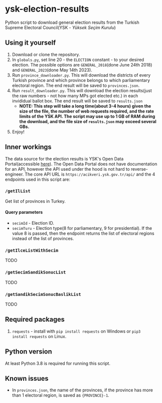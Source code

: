# ysk-election-results
Python script to download general election results from the Turkish Supreme Electoral Council(YSK - *Yüksek Seçim Kurulu*)

## Using it yourself

1. Download or clone the repository.
2. In `globals.py`, set line 20 - the `ELECTION` constant - to your desired election. The possible options are `GENERAL_2018`(done June 24th 2018) and `GENERAL_2023`(done May 14th 2023).
3. Run `province_downloader.py`. This will download the districts of every Turkish province and which province belongs to which parliamentary electoral region. The end result will be saved to `provinces.json`.
4. Run `result_downloader.py`. This will download the election results(just the raw numbers - not how many MPs got elected etc.) in each invididual ballot box. The end result will be saved to `results.json`
    * **NOTE: This step will take a long time(about 3-4 hours) given the size of the file, the number of web requests required, and the rate limits of the YSK API. The script may use up to 1 GB of RAM during the download, and the file size of `results.json` may exceed several GBs.**
5. Enjoy!

## Inner workings
The data source for the election results is YSK's Open Data Portal(accessible [here](https://acikveri.ysk.gov.tr/anasayfa)). The Open Data Portal does not have documentation for an API, however the API used under the hood is not hard to reverse-engineer. The core API URL is `https://acikveri.ysk.gov.tr/api/` and the 4 endpoints used in this script are:

### `/getIlList`
Get list of provinces in Turkey.

#### Query parameters
* `secimId` - Election ID.
* `secimTuru` - Election type(8 for parliamentary, 9 for presidential). If the value 8 is passed, then the endpoint returns the list of electoral regions instead of the list of provinces.

### `/getIlceListWithSecim`
TODO

### `/getSecimSandikSonucList`
TODO

### `/getSandikSecimSonucBaslikList`
TODO

## Required packages
1. `requests` - install with `pip install requests` on Windows or `pip3 install requests` on Linux.

## Python version
At least Python 3.8 is required for running this script.

## Known issues
* In `provinces.json`, the name of the provinces, if the province has more than 1 electoral region, is saved as `{PROVINCE}-1`.
